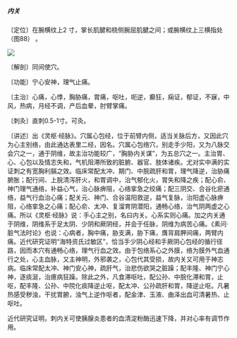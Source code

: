 ##### 内关

〔定位〕在腕横纹上2 寸，掌长肌腱和桡侧腕屈肌腱之间；或腕横纹上三横指处（图88） 。

![](./img/图88.jpg)

〔解剖〕同间使穴。

〔功能〕宁心安神，理气止痛。

〔主治〕心痛，心悸，胸胁痛，胃痛，呕吐，呃逆，癫狂，痫证，郁证，不寐，中风，热病，月经不调，产后血晕，肘臂掌痛。

〔刺灸〕直刺0.5-1寸。可灸。

〔讲述〕出《灵枢·经脉》。穴属心包经，位于前臂内侧，适当关脉后方，又因此穴为心主别络，由此通达表里二经，因名。穴属心包络穴，别走手少阳，又为八脉交会穴之一，通于阴维，故主治功能较广，“胸胁内关谋”，为五总穴之一。主治胃、心、心包以及情志失和，气机阻滞所致的脏腑、器官、肢体诸疾。尤对实中满的实证刺之有宽胸利膈之效。临床常配太冲、期门、中脘疏肝和胃，理气降逆，治胁痛腑胀；配行间、上脘清泻肝火，和胃调中，治气郁化火，胃失和降之疾；配心俞、神门理气通络，补益心气，治心脉痹阻，心络挛急之绞痛；配三阴交、合谷化瘀通络，益气行血治心痛；配关元、神门、合谷温阳救逆，益气复脉，治阳虚心脉痹阻，心络挛急之心痛；配心俞、太冲、复溜育阴潜阳，通畅心络，治气阴两虚之心痛。所以《灵枢·经脉》说：手心主之别，名曰内关。心系实则心痛。加之内关通于阴维，阴维系于足太阴、少阴和厥阴经，并会于任脉，阴维为病苦心痛。《素问·脏气法时论》也说：心病者，胸中痛，胁支满，胁下痛，膺背肩胛间痛，两臂内痛。近代研究证明“海特资氏过敏区”，恰当手少阴心经和手厥阴心包经的循行径路，因而本穴有通畅心络，理气行血之效。由于包络系心之外膜，络为膜外气血通行之处，心主血脉，又主神明，外邪袭之，心包代其受损，故内关又可用于神志病。临床常配太冲、神门安心神，疏肝气，治悲伤欲哭之脏躁；配丰隆、神门宁心神，逐痰涎，治癔病狂躁。除此之外，凡食滞呕吐，配公孙、中脘化滞和胃，止呕，配丰隆、公孙、中院化痰降逆止呕，配太冲、公孙疏肝和胃，降逆止呕。凡暑热感受秽浊，干扰胃腑，浊气上逆作呕者，配金津、玉液、曲泽出血可清暑热、止呕吐。

近代研究证明，刺内关可使胰腺炎患者的血清淀粉酶迅速下降，并对心率有调节作用。
